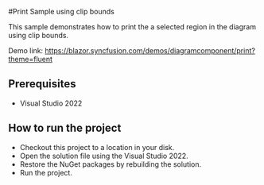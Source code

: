 #Print Sample using clip bounds

This sample demonstrates how to print the a selected region in the diagram using clip bounds.

Demo link: 
https://blazor.syncfusion.com/demos/diagramcomponent/print?theme=fluent




## Prerequisites

* Visual Studio 2022

## How to run the project

* Checkout this project to a location in your disk.
* Open the solution file using the Visual Studio 2022.
* Restore the NuGet packages by rebuilding the solution.
* Run the project.
